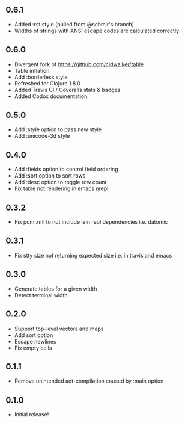 ## 0.6.1
* Added :rst style (pulled from @schmir's branch)
* Widths of strings with ANSI escape codes are calculated correctly

## 0.6.0
* Divergent fork of https://github.com/cldwalker/table
* Table inflation
* Add :borderless style
* Refreshed for Clojure 1.8.0
* Added Travis CI / Coveralls stats & badges
* Added Codox documentation

## 0.5.0
* Add :style option to pass new style
* Add :unicode-3d style

## 0.4.0
* Add :fields option to control field ordering
* Add :sort option to sort rows
* Add :desc option to toggle row count
* Fix table not rendering in emacs nrepl

## 0.3.2
* Fix pom.xml to not include lein repl dependencies i.e. datomic

## 0.3.1
* Fix stty size not returning expected size i.e. in travis and emacs

## 0.3.0
* Generate tables for a given width
* Detect terminal width

## 0.2.0
* Support top-level vectors and maps
* Add sort option
* Escape newlines
* Fix empty cells

## 0.1.1
* Remove unintended aot-compilation caused by :main option

## 0.1.0
* Initial release!
